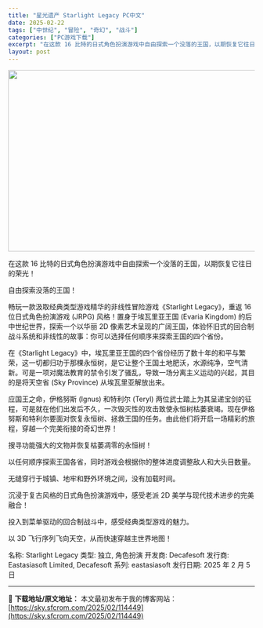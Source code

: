 ```yaml
---
title: "星光遗产 Starlight Legacy PC中文"
date: 2025-02-22
tags: ["中世纪", "冒险", "奇幻", "战斗"]
categories: ["PC游戏下载"]
excerpt: "在这款 16 比特的日式角色扮演游戏中自由探索一个没落的王国，以期恢复它往日的荣光！ 自由探索没落的王国！ 畅玩一款汲取经典类型游戏精华的非线性冒险游戏《Starlight Legacy》，重返 16 位日式角色扮演游戏 (JRPG) 风格！置身于埃瓦里亚王国 (Evaria Kingdom) 的后&hellip;"
layout: post
---
```


<img class="aligncenter size-full wp-image-114450" src="https://sky.sfcrom.com/wp-content/uploads/2025/02/2025022208055167.webp" alt="" width="660" height="370" />

在这款 16 比特的日式角色扮演游戏中自由探索一个没落的王国，以期恢复它往日的荣光！

自由探索没落的王国！

畅玩一款汲取经典类型游戏精华的非线性冒险游戏《Starlight Legacy》，重返 16 位日式角色扮演游戏 (JRPG) 风格！置身于埃瓦里亚王国 (Evaria Kingdom) 的后中世纪世界，探索一个以华丽 2D 像素艺术呈现的广阔王国，体验怀旧式的回合制战斗系统和非线性的故事：你可以选择任何顺序来探索王国的四个省份。

在《Starlight Legacy》中，埃瓦里亚王国的四个省份经历了数十年的和平与繁荣，这一切都归功于那棵永恒树，是它让整个王国土地肥沃，水源纯净，空气清新。可是一项对魔法教育的禁令引发了骚乱，导致一场分离主义运动的兴起，其目的是将天空省 (Sky Province) 从埃瓦里亚解放出来。

应国王之命，伊格努斯 (Ignus) 和特利尔 (Teryl) 两位武士踏上为其呈递宝剑的征程，可是就在他们出发后不久，一次毁灭性的攻击致使永恒树枯萎衰竭。现在伊格努斯和特利尔要面对恢复永恒树、拯救王国的任务。由此他们将开启一场精彩的旅程，穿越一个完美衔接的奇幻世界！

搜寻功能强大的文物并恢复枯萎凋零的永恒树！

以任何顺序探索王国各省，同时游戏会根据你的整体进度调整敌人和大头目数量。

无缝穿行于城镇、地牢和野外环境之间，没有加载时间。

沉浸于复古风格的日式角色扮演游戏中，感受老派 2D 美学与现代技术进步的完美融合！

投入到菜单驱动的回合制战斗中，感受经典类型游戏的魅力。

以 3D 飞行序列飞向天空，从而快速穿越主世界地图！

名称: Starlight Legacy
类型: 独立, 角色扮演
开发商: Decafesoft
发行商: Eastasiasoft Limited, Decafesoft
系列: eastasiasoft
发行日期: 2025 年 2 月 5 日

---
📖 **下载地址/原文地址：** 本文最初发布于我的博客网站：[https://sky.sfcrom.com/2025/02/114449](https://sky.sfcrom.com/2025/02/114449)
